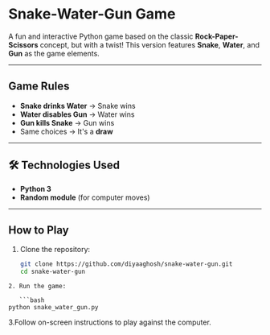 #  Snake-Water-Gun Game

A fun and interactive Python game based on the classic **Rock-Paper-Scissors** concept, but with a twist! This version features **Snake**, **Water**, and **Gun** as the game elements.

---

##  Game Rules

-  **Snake drinks Water** → Snake wins  
-  **Water disables Gun** → Water wins  
-   **Gun kills Snake** → Gun wins  
- Same choices → It's a **draw**

---

## 🛠 Technologies Used

- **Python 3**
- **Random module** (for computer moves)


---

##  How to Play

1. Clone the repository:
   ```bash
   git clone https://github.com/diyaaghosh/snake-water-gun.git
   cd snake-water-gun
```
2. Run the game:

   ```bash
python snake_water_gun.py

```
3.Follow on-screen instructions to play against the computer.
